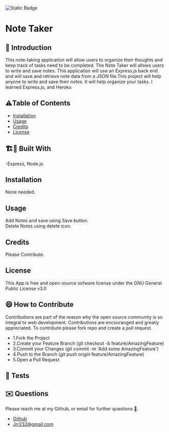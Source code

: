  
 
![Static Badge](https://img.shields.io/badge/license-GNU_General_Public_License_v3.0-yellow)


# Note Taker


## 🤔 Introduction

This note-taking application will allow users to organize their thoughts and keep track of tasks need to be completed. The Note Taker will allows users to write and save notes. This application will use an Express.js back end and will save and retrieve note data from a JSON file.This project will help anyone to write and save their notes. It will help organize your tasks. I learned Express.js, and Heroku




## ⚠️Table of Contents 
- [Installation](#installation)
- [Usage](#usage)
- [Credits](#credits)
- [License](#license)




## 🏗️🚧 Built With 

-Express, Node.js. 







## Installation 

None needed.








## Usage
Add Notes and save using Save button.
<br/>
Delete Notes using delete icon.



## Credits 
Please Contribute.




## License 
This App is free and open-source sofware license under the GNU General Public License v3.0





## 😄 How to Contribute
Contributions are part of the reason why the open source community is so integral to web development. Contributions are encouranged and greatly appreciated.
To contribute please fork repo and create a pull request.

- 1.Fork the Project
- 2.Create your Feature Branch (git checkout -b feature/AmazingFeature)
- 3.Commit your Changes (git commit -m 'Add some AmazingFeature')
- 4.Push to the Branch (git push origin feature/AmazingFeature)
- 5.Open a Pull Request





## 🧪 Tests 






## ✉️ Questions 
Please reach me at my Github, or email for further questions 🐶. 
- [Github](https://github.com/Jrr1232)
- Jrr232@gmail.com



